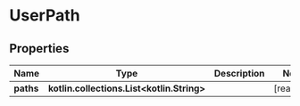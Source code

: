 
# UserPath

## Properties
Name | Type | Description | Notes
------------ | ------------- | ------------- | -------------
**paths** | **kotlin.collections.List&lt;kotlin.String&gt;** |  |  [readonly]



